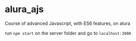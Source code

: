 # alura_ajs

Course of advanced Javascript, with ES6 features, on alura

run `npm start` on the server folder and go to `localhost:3000`
